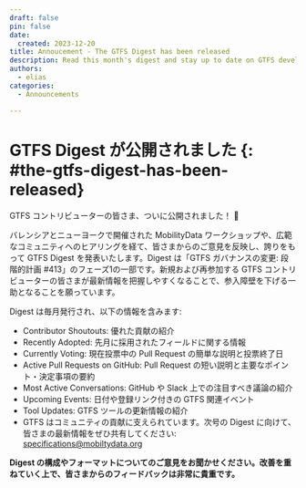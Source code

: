 ```yaml
---
draft: false
pin: false
date:
  created: 2023-12-20
title: Annoucement - The GTFS Digest has been released
description: Read this month's digest and stay up to date on GTFS development.
authors: 
  - elias
categories:
  - Announcements

---
```

# GTFS Digest が公開されました {: #the-gtfs-digest-has-been-released}


GTFS コントリビューターの皆さま、ついに公開されました！ 🎉

バレンシアとニューヨークで開催された MobilityData ワークショップや、広範なコミュニティへのヒアリングを経て、皆さまからのご意見を反映し、誇りをもって GTFS Digest を発表いたします。Digest は「GTFS ガバナンスの変更: 段階的計画 #413」のフェーズ1の一部です。新規および再参加する GTFS コントリビューターの皆さまが最新情報を把握しやすくなることで、参入障壁を下げる一助となることを願っています。


<!-- more -->

Digest は毎月発行され、以下の情報を含みます:

* Contributor Shoutouts: 優れた貢献の紹介
* Recently Adopted: 先月に採用されたフィールドに関する情報
* Currently Voting: 現在投票中の Pull Request の簡単な説明と投票終了日
* Active Pull Requests on GitHub: Pull Request の短い説明と主要なポイント・決定事項の要約
* Most Active Conversations: GitHub や Slack 上での注目すべき議論の紹介
* Upcoming Events: 日付や登録リンク付きの GTFS 関連イベント
* Tool Updates: GTFS ツールの更新情報の紹介
* GTFS はコミュニティの貢献に支えられています。次号の Digest に向けて、皆さまの最新情報をぜひ共有してください: specifications@mobiltydata.org

**Digest の構成やフォーマットについてのご意見をお聞かせください。改善を重ねていく上で、皆さまからのフィードバックは非常に貴重です。**
